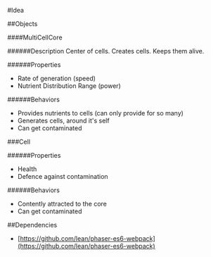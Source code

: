 
#Idea


##Objects

####MultiCellCore
    
######Description
Center of cells. Creates cells. Keeps them alive.
    
######Properties
- Rate of generation (speed)
- Nutrient Distribution Range (power)

######Behaviors
- Provides nutrients to cells (can only provide for so many)
- Generates cells, around it's self
- Can get contaminated


###Cell
   
######Properties
- Health
- Defence against contamination


######Behaviors
- Contently attracted to the core
- Can get contaminated



##Dependencies
- [https://github.com/lean/phaser-es6-webpack](https://github.com/lean/phaser-es6-webpack)